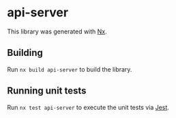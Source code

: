# api-server

This library was generated with [Nx](https://nx.dev).

## Building

Run `nx build api-server` to build the library.

## Running unit tests

Run `nx test api-server` to execute the unit tests via [Jest](https://jestjs.io).

